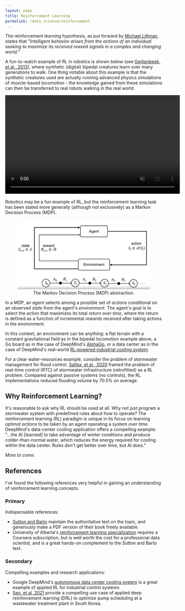 ```yaml
---
layout: page
title: Reinforcement Learning
permalink: /data_science/reinforcement
---
```

The reinforcement learning hypothesis, as put forward by [Michael Littman](https://en.wikipedia.org/wiki/Michael_L._Littman), states that *"Intelligent behavior arises from the actions of an individual seeking to maximize its received reward signals in a complex and changing world."* 

A fun-to-watch example of RL in robotics is shown below (see [Geijtenbeek, et al., 2013](https://www.goatstream.com/research/papers/SA2013/)), where synthetic (digital) bipedal creatures learn over many generations to walk. One thing notable about this example is that the synthetic creatures used are actually running advanced physics simulations of muscle-based locomotion - the knowledge gained from these simulations can then be transferred to real robots walking in the real world.

<center>
<video width="560" height="315" autoplay controls loop muted>
  <source src="/assets/images/bipedal.mp4" type="video/mp4" alt="Robots trained to walk with RL">
</video>
</center>

Robotics may be a fun example of RL, but the reinforcement learning task has been stated more generally (although not exclusively) as a Markov Decision Process (MDP). 

<center>
	<figure>
		<img src="/assets/images/rl_mdp_01.png"
			 width="500"
			 alt="Markov Decision Process">
		<figcaption>The Markov Decision Process (MDP) abstraction.</figcaption>
	</figure>
</center>

In a MDP, an *agent* selects among a possible set of *actions* conditional on an observed *state* from the agent's *environment*. The agent's goal is to select the action that maximizes its total *return over time*, where the return is defined as a function of incremental *rewards* received after taking actions in the environment. 

In this context, an environment can be anything: a flat terrain with a constant gravitational field as in the bipedal locomotion example above, a Go board as in the case of DeepMind's [AlphaGo](https://en.wikipedia.org/wiki/AlphaGo), or a data center as in the case of DeepMind's real-world [RL-powered industrial cooling system](https://www.deepmind.com/blog/safety-first-ai-for-autonomous-data-centre-cooling-and-industrial-control). 

For a clear water-resources example, consider the problem of stormwater management for flood control. [Saliba, et al., 2020](https://www.mdpi.com/2073-4441/12/11/3222) framed the problem of real-time control (RTC) of stormwater infrastructure (retrofitted) as a RL problem. Compared against passive systems (no controls), the RL implementations reduced flooding volume by 70.5% on average. 
## Why Reinforcement Learning?
It's reasonable to ask why RL should be used at all. Why not just program a stormwater system with predefined rules about how to operate? The reinforcement learning (RL) paradigm is unique in its focus on learning *optimal actions* to be taken by an agent operating a system *over time*. DeepMind's data-center cooling application offers a compelling example: "...the AI [learned] to take advantage of winter conditions and produce colder-than-normal water, which reduces the energy required for cooling within the data center. Rules don't get better over time, but AI does."

*More to come.*

## References
I've found the following references very helpful in gaining an understanding of reinforcement learning concepts.

### Primary
Indispensable references: 

-  [Sutton and Barto](http://incompleteideas.net/book/the-book-2nd.html) maintain the authoritative text on the topic, and generously make a PDF version of their book freely available.
-  University of Alberta's [reinforcement learning specialization](https://www.coursera.org/specializations/reinforcement-learning) requires a Coursera subscription, but is well worth the cost for a professional data scientist, and is a great hands-on complement to the Sutton and Barto text. 

### Secondary
Compelling examples and research applications:

-  Google DeepMind's [autonomous data center cooling system](https://www.deepmind.com/blog/safety-first-ai-for-autonomous-data-centre-cooling-and-industrial-control) is a great example of applied RL for industrial control systems
-  [Seo, et al, 2021](https://ieeexplore.ieee.org/abstract/document/9474446) provide a compelling use case of applied deep reinforcement learning (DRL) to optimize pump scheduling at a wastewater treatment plant in South Korea.